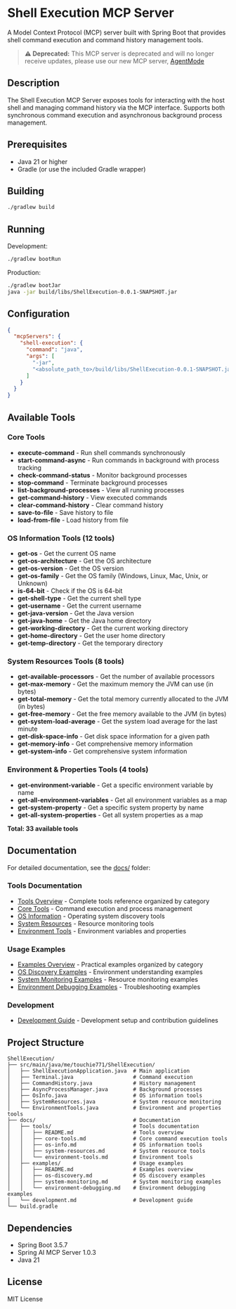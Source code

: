 # Shell Execution MCP Server

A Model Context Protocol (MCP) server built with Spring Boot that provides shell command execution and command history management tools.

> **⚠️ Deprecated:** This MCP server is deprecated and will no longer receive updates, please use our new MCP server, [AgentMode](https://github.com/Touchie771/AgentMode)

## Description

The Shell Execution MCP Server exposes tools for interacting with the host shell and managing command history via the MCP interface. Supports both synchronous command execution and asynchronous background process management.

## Prerequisites

- Java 21 or higher
- Gradle (or use the included Gradle wrapper)

## Building

```bash
./gradlew build
```

## Running

Development:
```bash
./gradlew bootRun
```

Production:
```bash
./gradlew bootJar
java -jar build/libs/ShellExecution-0.0.1-SNAPSHOT.jar
```

## Configuration

```json
{
  "mcpServers": {
    "shell-execution": {
      "command": "java",
      "args": [
        "-jar",
        "<absolute_path_to>/build/libs/ShellExecution-0.0.1-SNAPSHOT.jar"
      ]
    }
  }
}
```

## Available Tools

### Core Tools
- **execute-command** - Run shell commands synchronously
- **start-command-async** - Run commands in background with process tracking
- **check-command-status** - Monitor background processes
- **stop-command** - Terminate background processes
- **list-background-processes** - View all running processes
- **get-command-history** - View executed commands
- **clear-command-history** - Clear command history
- **save-to-file** - Save history to file
- **load-from-file** - Load history from file

### OS Information Tools (12 tools)
- **get-os** - Get the current OS name
- **get-os-architecture** - Get the OS architecture
- **get-os-version** - Get the OS version
- **get-os-family** - Get the OS family (Windows, Linux, Mac, Unix, or Unknown)
- **is-64-bit** - Check if the OS is 64-bit
- **get-shell-type** - Get the current shell type
- **get-username** - Get the current username
- **get-java-version** - Get the Java version
- **get-java-home** - Get the Java home directory
- **get-working-directory** - Get the current working directory
- **get-home-directory** - Get the user home directory
- **get-temp-directory** - Get the temporary directory

### System Resources Tools (8 tools)
- **get-available-processors** - Get the number of available processors
- **get-max-memory** - Get the maximum memory the JVM can use (in bytes)
- **get-total-memory** - Get the total memory currently allocated to the JVM (in bytes)
- **get-free-memory** - Get the free memory available to the JVM (in bytes)
- **get-system-load-average** - Get the system load average for the last minute
- **get-disk-space-info** - Get disk space information for a given path
- **get-memory-info** - Get comprehensive memory information
- **get-system-info** - Get comprehensive system information

### Environment & Properties Tools (4 tools)
- **get-environment-variable** - Get a specific environment variable by name
- **get-all-environment-variables** - Get all environment variables as a map
- **get-system-property** - Get a specific system property by name
- **get-all-system-properties** - Get all system properties as a map

**Total: 33 available tools**

## Documentation

For detailed documentation, see the [docs/](./docs/) folder:

### Tools Documentation
- [Tools Overview](./docs/tools/README.md) - Complete tools reference organized by category
- [Core Tools](./docs/tools/core-tools.md) - Command execution and process management
- [OS Information](./docs/tools/os-info.md) - Operating system discovery tools
- [System Resources](./docs/tools/system-resources.md) - Resource monitoring tools
- [Environment Tools](./docs/tools/environment-tools.md) - Environment variables and properties

### Usage Examples
- [Examples Overview](./docs/examples/README.md) - Practical examples organized by category
- [OS Discovery Examples](./docs/examples/os-discovery.md) - Environment understanding examples
- [System Monitoring Examples](./docs/examples/system-monitoring.md) - Resource monitoring examples
- [Environment Debugging Examples](./docs/examples/environment-debugging.md) - Troubleshooting examples

### Development
- [Development Guide](./docs/development.md) - Development setup and contribution guidelines

## Project Structure

```
ShellExecution/
├── src/main/java/me/touchie771/ShellExecution/
│   ├── ShellExecutionApplication.java  # Main application
│   ├── Terminal.java                   # Command execution
│   ├── CommandHistory.java             # History management
│   ├── AsyncProcessManager.java        # Background processes
│   ├── OsInfo.java                     # OS information tools
│   ├── SystemResources.java            # System resource monitoring
│   └── EnvironmentTools.java           # Environment and properties tools
├── docs/                               # Documentation
│   ├── tools/                          # Tools documentation
│   │   ├── README.md                   # Tools overview
│   │   ├── core-tools.md               # Core command execution tools
│   │   ├── os-info.md                  # OS information tools
│   │   ├── system-resources.md         # System resource tools
│   │   └── environment-tools.md        # Environment tools
│   ├── examples/                       # Usage examples
│   │   ├── README.md                   # Examples overview
│   │   ├── os-discovery.md             # OS discovery examples
│   │   ├── system-monitoring.md        # System monitoring examples
│   │   └── environment-debugging.md    # Environment debugging examples
│   └── development.md                  # Development guide
└── build.gradle
```

## Dependencies

- Spring Boot 3.5.7
- Spring AI MCP Server 1.0.3
- Java 21

## License

MIT License
